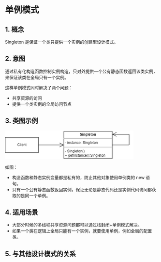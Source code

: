 # 单例模式
## 1. 概念
Singleton 是保证一个类只提供一个实例的创建型设计模式。

## 2. 意图
通过私有化构造函数控制实例构造，只对外提供一个公有静态函数返回该类实例，来保证该类在全局只有一个实例。

这样单例模式同时解决了两个问题：
* 共享资源的访问
* 提供一个类实例的全局访问节点

## 3. 类图示例
![singleton](../../resource/design_pattern/singleton.drawio.png)

如图：
* 构造函数和静态实例变量都是私有的，防止其他对象使用单例类的 new 语句。
* 只有一个公有静态函数返回实例，保证无论是静态代码还是实例代码访问都获取的是同一个单例。

## 4. 适用场景
* 大部分时候的多线程共享资源问题都可以通过栈封闭+单例模式解决。
* 如果一个类在逻辑上全局只能有一个实例，就要使用单例，例如全局的配置类。

## 5. 与其他设计模式的关系
